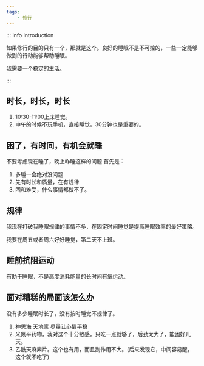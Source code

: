 ```yaml
---
tags:
    - 修行
---
```


::: info Introduction

如果修行的目的只有一个，那就是这个。良好的睡眠不是不可控的，一些一定能够做到的行动能够帮助睡眠。

我需要一个稳定的生活。

:::


## 时长，时长，时长

1. 10:30-11:00上床睡觉。
2. 中午的时候不玩手机，直接睡觉，30分钟也是重要的。

## 困了，有时间，有机会就睡

不要考虑现在睡了，晚上咋睡这样的问题
首先是：

1. 多睡一会绝对没问题
2. 先有时长和质量，在有规律
3. 困和难受，什么事情都做不了。


## 规律

我现在打破我睡眠规律的事情不多，在固定时间睡觉是提高睡眠效率的最好策略。

我要在周五或者周六好好睡觉，第二天不上班。

## 睡前抗阻运动

有助于睡眠，不是高度消耗能量的长时间有氧运动。


## 面对糟糕的局面该怎么办

没有多少睡眠时长了，没有按时睡觉不规律了。

1. 神思海 天地寓 尽量让心情平稳
2. 米氮平药物，我对这个十分敏感，只吃一点就够了，后劲太大了，能困好几天。
3. 乙酰天麻素片。这个也有用，而且副作用不大。(后来发现它，中间容易醒，这个就不吃了)
